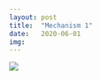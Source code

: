 ```yaml
---
layout: post
title:  "Mechanism 1"
date:   2020-06-01
img:
---
```

![](https://giphy.com/gifs/kcOgEF9BbdhKaXCilL)
